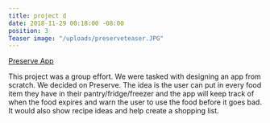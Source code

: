 ```yaml
---
title: project d
date: 2018-11-29 00:18:00 -08:00
position: 3
Teaser image: "/uploads/preserveteaser.JPG"
---
```


[Preserve App](https://invis.io/HDJ9FUIC3MQ)

This project was a group effort. We were tasked with designing an app from scratch. We decided on Preserve. The idea is the user can put in every food item they have in their pantry/fridge/freezer and the app will keep track of when the food expires and warn the user to use the food before it goes bad. It would also show recipe ideas and help create a shopping list.